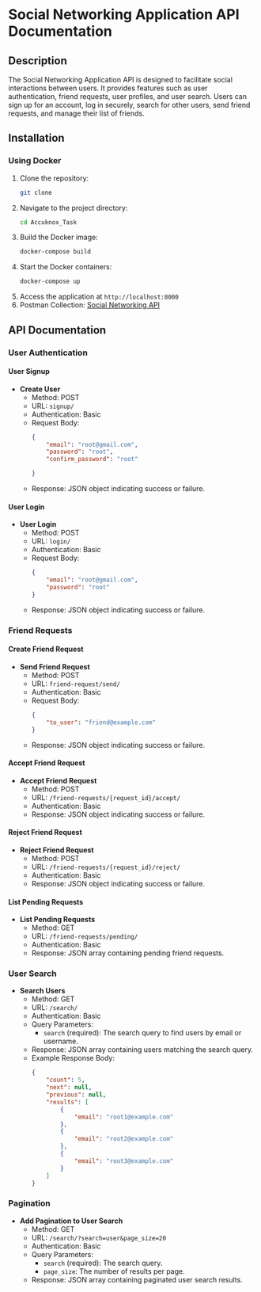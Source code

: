 # Social Networking Application API Documentation

## Description

The Social Networking Application API is designed to facilitate social interactions between users. It provides features such as user authentication, friend requests, user profiles, and user search. Users can sign up for an account, log in securely, search for other users, send friend requests, and manage their list of friends.

## Installation

### Using Docker

1. Clone the repository:
    ```bash
    git clone 
    ```
2. Navigate to the project directory:
    ```bash
    cd Accuknox_Task
    ```
3. Build the Docker image:
    ```bash
    docker-compose build
    ```
4. Start the Docker containers:
    ```bash
    docker-compose up
    ```
5. Access the application at `http://localhost:8000`
6. Postman Collection: [Social Networking API](https://www.postman.com/grey-capsule-346904/workspace/accuknox/collection/32195921-736d8e04-cbbb-4602-beae-69f489011e77?action=share&creator=32195921)

## API Documentation

### User Authentication

#### User Signup

- **Create User**
  - Method: POST
  - URL: `signup/`
  - Authentication: Basic
  - Request Body:
    ```json
    {
        "email": "root@gmail.com",
        "password": "root",
        "confirm_password": "root"

    }
    ```
  - Response: JSON object indicating success or failure.

#### User Login

- **User Login**
  - Method: POST
  - URL: `login/`
  - Authentication: Basic
  - Request Body:
    ```json
    {
        "email": "root@gmail.com",
        "password": "root"
    }
    ```
  - Response: JSON object indicating success or failure.

### Friend Requests

#### Create Friend Request

- **Send Friend Request**
  - Method: POST
  - URL: `friend-request/send/`
  - Authentication: Basic
  - Request Body:
    ```json
    {
        "to_user": "friend@example.com"
    }
    ```
  - Response: JSON object indicating success or failure.

#### Accept Friend Request

- **Accept Friend Request**
  - Method: POST
  - URL: `/friend-requests/{request_id}/accept/`
  - Authentication: Basic
  - Response: JSON object indicating success or failure.

#### Reject Friend Request

- **Reject Friend Request**
  - Method: POST
  - URL: `/friend-requests/{request_id}/reject/`
  - Authentication: Basic
  - Response: JSON object indicating success or failure.

#### List Pending Requests

- **List Pending Requests**
  - Method: GET
  - URL: `/friend-requests/pending/`
  - Authentication: Basic
  - Response: JSON array containing pending friend requests.

### User Search

- **Search Users**
  - Method: GET
  - URL: `/search/`
  - Authentication: Basic
  - Query Parameters:
    - `search` (required): The search query to find users by email or username.
  - Response: JSON array containing users matching the search query.
  - Example Response Body:
    ```json
    {
        "count": 5,
        "next": null,
        "previous": null,
        "results": [
            {
                "email": "root1@example.com"
            },
            {
                "email": "root2@example.com"
            },
            {
                "email": "root3@example.com"
            }
        ]
    }
    ```

### Pagination

- **Add Pagination to User Search**
  - Method: GET
  - URL: `/search/?search=user&page_size=20`
  - Authentication: Basic
  - Query Parameters:
    - `search` (required): The search query.
    - `page_size`: The number of results per page.
  - Response: JSON array containing paginated user search results.


